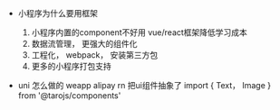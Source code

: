 - 小程序为什么要用框架
    1. 小程序内置的component不好用     vue/react框架降低学习成本
    2. 数据流管理， 更强大的组件化
    3. 工程化， webpack， 安装第三方包
    4. 更多的小程序打包支持

- uni 怎么做的
    weapp  alipay  rn
    把ui组件抽象了 import { Text， Image }
    from '@tarojs/components'
